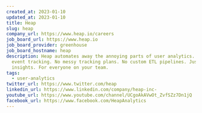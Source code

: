 ```yaml
---
created_at: 2023-01-10
updated_at: 2023-01-10
title: Heap
slug: heap
company_url: https://www.heap.io/careers
job_board_url: https://www.heap.io
job_board_provider: greenhouse
job_board_hostname: heap
description: Heap automates away the annoying parts of user analytics. No manual
  event tracking. No messy tracking plans. No custom ETL pipelines. Just
  insights. For everyone on your team.
tags:
  - user-analytics
twitter_url: https://www.twitter.com/heap
linkedin_url: https://www.linkedin.com/company/heap-inc-
youtube_url: https://www.youtube.com/channel/UCgoAkAVwOt_ZvfSZz7Dn1jQ
facebook_url: https://www.facebook.com/HeapAnalytics
---
```

